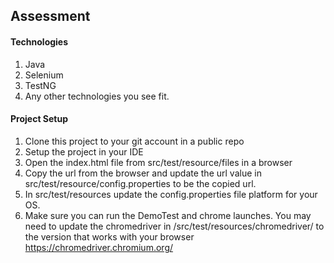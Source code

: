 ## Assessment

#### Technologies
1. Java
2. Selenium
3. TestNG
4. Any other technologies you see fit.


#### Project Setup
1. Clone this project to your git account in a public repo
2. Setup the project in your IDE
3. Open the index.html file from src/test/resource/files in a browser
4. Copy the url from the browser and update the url value in src/test/resource/config.properties to be the copied url.
5. In src/test/resources update the config.properties file platform for your OS.
6. Make sure you can run the DemoTest and chrome launches.  You may need to update the chromedriver in /src/test/resources/chromedriver/ to the version that works with your browser https://chromedriver.chromium.org/